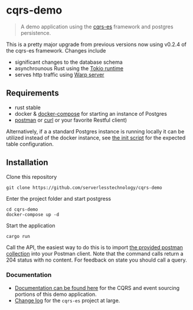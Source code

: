 # cqrs-demo

> A demo application using the [cqrs-es](https://github.com/serverlesstechnology/cqrs) framework
> and postgres persistence.

This is a pretty major upgrade from previous versions now using v0.2.4 of the cqrs-es framework.
Changes include
- significant changes to the database schema
- asynchrounous Rust using the [Tokio runtime](https://github.com/tokio-rs/tokio)
- serves http traffic using [Warp server](https://github.com/seanmonstar/warp)

## Requirements
- rust stable
- docker & [docker-compose](https://docs.docker.com/compose/) for starting an instance of Postgres
- [postman](https://www.postman.com/) or [curl](curl/test_api.sh) or your favorite Restful client)

Alternatively, if a a standard Postgres instance is running locally it can be utilized instead of the docker instance,
see [the init script](db/init.sql) for the expected table configuration. 

## Installation

Clone this repository

    git clone https://github.com/serverlesstechnology/cqrs-demo

Enter the project folder and start postgress

    cd cqrs-demo
    docker-compose up -d

Start the application

    cargo run

Call the API, the easiest way to do this is to import 
[the provided postman collection](cqrs-demo.postman_collection.json)
into your Postman client. Note that the command calls return a 204 status with no content. 
For feedback on state you should call a query.

### Documentation

- [Documentation can be found here](https://doc.rust-cqrs.org/)
 for the CQRS and event sourcing portions of this demo application. 
- [Change log](https://github.com/serverlesstechnology/cqrs/blob/master/change_log.md) for the `cqrs-es` project at large.